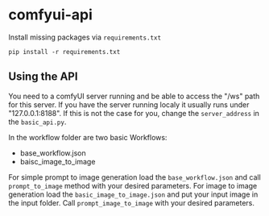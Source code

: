 # comfyui-api

Install missing packages via `requirements.txt`

`pip install -r requirements.txt`

## Using the API

You need to a comfyUI server running and be able to access the "/ws" path for this server. If you have the server running localy it usually runs under "127.0.0.1:8188".
If this is not the case for you, change the `server_address` in the `basic_api.py`.

In the workflow folder are two basic Workflows:
- base_workflow.json
- baisc_image_to_image

For simple prompt to image generation load the `base_workflow.json` and call `prompt_to_image` method with your desired parameters.
For image to image generation load the `basic_image_to_image.json` and put your input image in the input folder. Call `prompt_image_to_image` with your desired parameters.